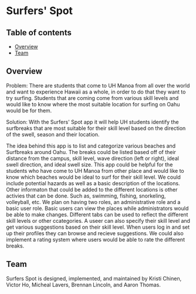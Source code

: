# Surfers' Spot

## Table of contents

* [Overview](#overview)
* [Team](#team)

## Overview

Problem: There are students that come to UH Manoa from all over the world and want to experience Hawaii as a whole, in order to do that they want to try surfing. Students that are coming come from various skill levels and would like to know where the most suitable location for surfing on Oahu would be for them. 

Solution: With the Surfers' Spot app it will help UH students identify the surfbreaks that are most suitable for their skill level based on the direction of the swell, season and their location.  

The idea behind this app is to list and categorize various beaches and Surfbreaks around Oahu. The breaks could be listed based off of their distance from the campus, skill level, wave direction (left or right), ideal swell direction, and ideal swell size. This app could be helpful for the students who have come to UH Manoa from other place and would like to know which beaches would be ideal to surf for their skill level. We could include potential hazards as well as a basic description of the locations. Other informaton that could be added to the different locations is other activies that can be done. Such as, swimming, fishing, snorkeling, volleyball, etc. We plan on having two roles, an administrative role and a basic user role. Basic users can view the places while administrators would be able to make changes. Different tabs can be used to reflect the different skill levels or other ccategories. A useer can also specify their skill level and get various suggestions based on their skill level. When users log in and set up their profiles they can browse and recieve suggestions. We could also implement a rating system where users would be able to rate the different breaks. 


## Team

Surfers Spot is designed, implemented, and maintained by Kristi Chinen, Victor Ho, Micheal Lavers, Brennan Lincoln, and Aaron Thomas.







